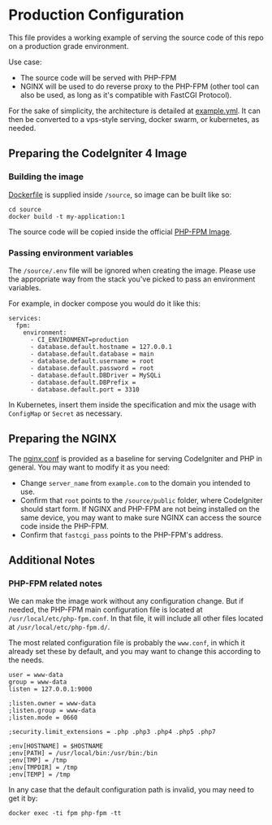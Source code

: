 
# Production Configuration

This file provides a working example of serving the source code of this repo
on a  production grade environment.

Use case:
- The source code will be served with PHP-FPM
- NGINX will be used to do reverse proxy to the PHP-FPM (other tool can also be used, as long as it's compatible with FastCGI Protocol). 

For the sake of simplicity, the architecture is detailed at [example.yml](example.yml).
It can then be converted to a vps-style serving, docker swarm, or kubernetes, as needed.

## Preparing the CodeIgniter 4 Image

### Building the image

[Dockerfile](../../source/Dockerfile) is supplied inside `/source`, so image can be built like so:

```
cd source
docker build -t my-application:1
```

The source code will be copied inside the official [PHP-FPM Image](https://hub.docker.com/_/php).

### Passing environment variables
The `/source/.env` file will be ignored when creating the image.
Please use the appropriate way from the stack you've picked to pass an environment variables.

For example, in docker compose you would do it like this:

```
services:
  fpm:
    environment:
      - CI_ENVIRONMENT=production
      - database.default.hostname = 127.0.0.1
      - database.default.database = main
      - database.default.username = root
      - database.default.password = root
      - database.default.DBDriver = MySQLi
      - database.default.DBPrefix =
      - database.default.port = 3310
```

In Kubernetes, insert them inside the specification and mix the usage with `ConfigMap` or `Secret` as necessary.

## Preparing the NGINX

The [nginx.conf](nginx/nginx.conf) is provided as a baseline for serving CodeIgniter and PHP in general.
You may want to modify it as you need:

- Change `server_name` from `example.com` to the domain you intended to use.
- Confirm that `root` points to the `/source/public` folder, where CodeIgniter should start form.
  If NGINX and PHP-FPM are not being installed on the same device, 
  you may want to make sure NGINX can access the source code inside the PHP-FPM.
- Confirm that `fastcgi_pass` points to the PHP-FPM's address.

## Additional Notes

### PHP-FPM related notes

We can make the image work without any configuration change. 
But if needed, the PHP-FPM main configuration file is located at `/usr/local/etc/php-fpm.conf`.
In that file, it will include all other files located at `/usr/local/etc/php-fpm.d/`.

The most related configuration file is probably the `www.conf`, 
in which it already set these by default, and you may want to change this according to the needs.

```
user = www-data
group = www-data
listen = 127.0.0.1:9000

;listen.owner = www-data
;listen.group = www-data
;listen.mode = 0660

;security.limit_extensions = .php .php3 .php4 .php5 .php7

;env[HOSTNAME] = $HOSTNAME
;env[PATH] = /usr/local/bin:/usr/bin:/bin
;env[TMP] = /tmp
;env[TMPDIR] = /tmp
;env[TEMP] = /tmp
```

In any case that the default configuration path is invalid, 
you may need to get it by:

```
docker exec -ti fpm php-fpm -tt
```
